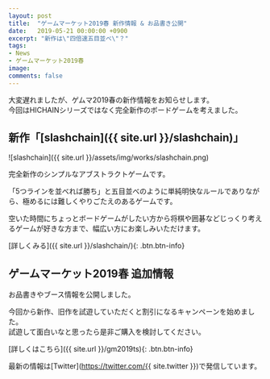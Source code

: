 ```yaml
---
layout: post
title:  "ゲームマーケット2019春 新作情報 & お品書き公開"
date:   2019-05-21 00:00:00 +0900
excerpt: "新作は\"四倍速五目並べ\"？"
tags:
- News
- ゲームマーケット2019春
image: 
comments: false
---
```


大変遅れましたが、ゲムマ2019春の新作情報をお知らせします。  
今回はHICHAINシリーズではなく完全新作のボードゲームを考えました。

## 新作「[slashchain]({{ site.url }}/slashchain)」

![slashchain]({{ site.url }}/assets/img/works/slashchain.png)

完全新作のシンプルなアブストラクトゲームです。

「5つラインを並べれば勝ち」と五目並べのように単純明快なルールでありながら、極めるには難しくやりごたえのあるゲームです。

空いた時間にちょっとボードゲームがしたい方から将棋や囲碁などじっくり考えるゲームが好きな方まで、幅広い方にお楽しみいただけます。

[詳しくみる]({{ site.url }}/slashchain/){: .btn.btn-info}

## ゲームマーケット2019春 追加情報

お品書きやブース情報を公開しました。

今回から新作、旧作を試遊していただくと割引になるキャンペーンを始めました。  
試遊して面白いなと思ったら是非ご購入を検討してください。

[詳しくはこちら]({{ site.url }}/gm2019ts){: .btn.btn-info}

最新の情報は[Twitter](https://twitter.com/{{ site.twitter }})で発信しています。

